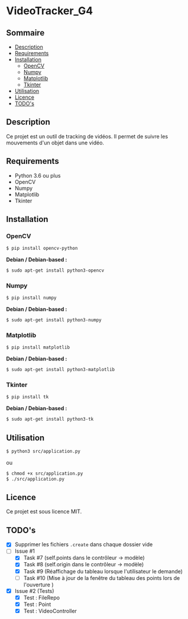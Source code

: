 # VideoTracker_G4

## Sommaire

- [Description](#description)
- [Requirements](#requirements)
- [Installation](#installation)
    - [OpenCV](#opencv)
    - [Numpy](#numpy)
    - [Matplotlib](#matplotlib)
    - [Tkinter](#tkinter)
- [Utilisation](#utilisation)
- [Licence](#licence)
- [TODO's](#todos)

## Description

Ce projet est un outil de tracking de vidéos. Il permet de suivre les mouvements d'un objet dans une vidéo.

## Requirements

- Python 3.6 ou plus
- OpenCV
- Numpy
- Matplotlib
- Tkinter

## Installation

### OpenCV

```bash
$ pip install opencv-python
```

**Debian / Debian-based :**

```bash
$ sudo apt-get install python3-opencv
```

### Numpy

```bash
$ pip install numpy
```

**Debian / Debian-based :**

```bash
$ sudo apt-get install python3-numpy
```

### Matplotlib

```bash
$ pip install matplotlib
```

**Debian / Debian-based :**

```bash
$ sudo apt-get install python3-matplotlib
```

### Tkinter

```bash
$ pip install tk
```

**Debian / Debian-based :**

```bash
$ sudo apt-get install python3-tk
```

## Utilisation


```bash
$ python3 src/application.py
```

ou

```bash
$ chmod +x src/application.py
$ ./src/application.py
```

## Licence

Ce projet est sous licence MIT.

## TODO's

- [x] Supprimer les fichiers `.create` dans chaque dossier vide
- [ ] Issue #1
    - [x] Task #7 (self.points dans le contrôleur -> modèle)
    - [x] Task #8 (self.origin dans le contrôleur -> modèle)
    - [x] Task #9 (Réaffichage du tableau lorsque l'utilisateur le demande)
    - [ ] Task #10 (Mise à jour de la fenêtre du tableau des points lors de l'ouverture )
- [x] Issue #2 (Tests)
    - [x] Test : FileRepo
    - [x] Test : Point
    - [x] Test : VideoController